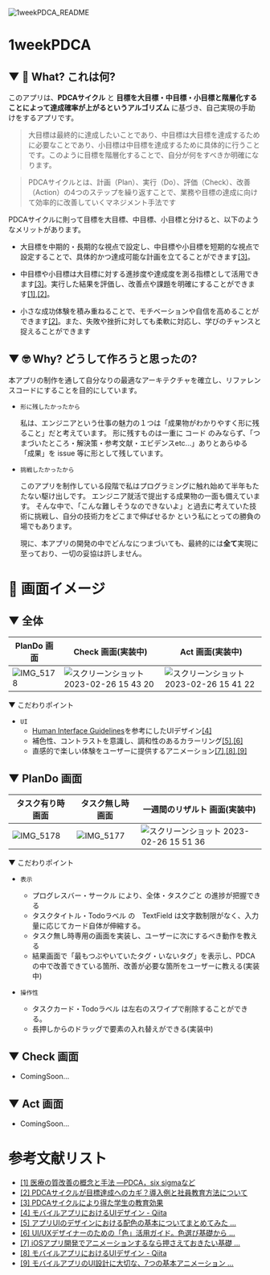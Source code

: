 ![1weekPDCA_README](https://user-images.githubusercontent.com/111550856/221393945-ee5fa6cd-49a5-4266-9a74-5842946ea1d3.png)



# 1weekPDCA
## ▼ 🤔 What? これは何?

このアプリは、**PDCAサイクル** と **目標を大目標・中目標・小目標と階層化することによって達成確率が上がるというアルゴリズム** に基づき、自己実現の手助けをするアプリです。

> 大目標は最終的に達成したいことであり、中目標は大目標を達成するために必要なことであり、小目標は中目標を達成するために具体的に行うことです。このように目標を階層化することで、自分が何をすべきか明確になります。

> PDCAサイクルとは、計画（Plan）、実行（Do）、評価（Check）、改善（Action）の4つのステップを繰り返すことで、業務や目標の達成に向けて効率的に改善していくマネジメント手法です


PDCAサイクルに則って目標を大目標、中目標、小目標と分けると、以下のようなメリットがあります。

- 大目標を中期的・長期的な視点で設定し、中目標や小目標を短期的な視点で設定することで、具体的かつ達成可能な計画を立てることができます[[3]](https://ic.repo.nii.ac.jp/?action=repository_action_common_download&item_id=351&item_no=1&attribute_id=22&file_no=1)。


- 中目標や小目標は大目標に対する進捗度や達成度を測る指標として活用できます[[3]](https://ic.repo.nii.ac.jp/?action=repository_action_common_download&item_id=351&item_no=1&attribute_id=22&file_no=1)。実行した結果を評価し、改善点や課題を明確にすることができます[[1]](https://www.jstage.jst.go.jp/article/naika/105/12/105_2353/_pdf),[[2]](https://www.niziiro.jp/article/260)。


- 小さな成功体験を積み重ねることで、モチベーションや自信を高めることができます[[2]](https://www.niziiro.jp/article/260)。また、失敗や挫折に対しても柔軟に対応し、学びのチャンスと捉えることができます


## ▼ 🤓 Why? どうして作ろうと思ったの?

本アプリの制作を通して自分なりの最適なアーキテクチャを確立し、リファレンスコードにすることを目的にしています。

- `形に残したかったから`

   私は、エンジニアという仕事の魅力の１つは「成果物がわかりやすく形に残ること」だと考えています。 形に残すものは一重に コード のみならず、「つまづいたところ・解決策・参考文献・エビデンスetc...」ありとあらゆる「成果」を issue 等に形として残しています。
   
- `挑戦したかったから`

  このアプリを制作している段階で私はプログラミングに触れ始めて半年もたたない駆け出しです。 エンジニア就活で提出する成果物の一面も備えています。
  そんな中で、「こんな難しそうなのできないよ」と過去に考えていた技術に挑戦し、自分の技術力をどこまで伸ばせるか という私にとっての勝負の場でもあります。
  
  現に、本アプリの開発の中でどんなにつまづいても、最終的には**全て**実現に至っており、一切の妥協は許しません。

# 📱 画面イメージ

## ▼ 全体
|PlanDo 画面|Check 画面(実装中)|Act 画面(実装中)|
|-----|-----|-----|
|![IMG_5178](https://user-images.githubusercontent.com/111550856/221396210-e6834cd6-29ff-4443-b6f1-7ea5f0082872.PNG)|![スクリーンショット 2023-02-26 15 43 20](https://user-images.githubusercontent.com/111550856/221396321-2743f6b1-6a63-40b9-9f08-5fa2dd908d6c.png)|![スクリーンショット 2023-02-26 15 41 22](https://user-images.githubusercontent.com/111550856/221396251-c049554b-eb0b-4702-85b2-a4ad95d23b48.png)|

▼ こだわりポイント
- `UI`
  - [Human Interface Guidelines](https://developer.apple.com/design/human-interface-guidelines/ios/overview/themes/)を参考にしたUIデザイン[[4]](https://qiita.com/mark_1975M/items/eabdd95ac1de64e4fe1b)
  - 補色性、コントラストを意識し、調和性のあるカラーリング[[5]](https://note.com/mhtcode/n/nf31d73314527),[[6]](https://goworkship.com/magazine/ui-ux-design-colour/)
  - 直感的で楽しい体験をユーザーに提供するアニメーション[[7]](https://qiita.com/hachinobu/items/57d4c305c907805b4a53),[[8]](https://qiita.com/mark_1975M/items/eabdd95ac1de64e4fe1b),[[9]](https://photoshopvip.net/88490)

## ▼ PlanDo 画面

|タスク有り時 画面|タスク無し時 画面|一週間のリザルト 画面(実装中)|
|-----|-----|-----|
|![IMG_5178](https://user-images.githubusercontent.com/111550856/221396210-e6834cd6-29ff-4443-b6f1-7ea5f0082872.PNG)|![IMG_5177](https://user-images.githubusercontent.com/111550856/221396538-efce9047-0221-407e-a89d-9075eb84980b.PNG)|![スクリーンショット 2023-02-26 15 51 36](https://user-images.githubusercontent.com/111550856/221396584-c52446c2-995b-46be-ba0e-7aa82ca7f293.png)|

▼ こだわりポイント
- `表示`
  - プログレスバー・サークル により、全体・タスクごと の進捗が把握できる
  - タスクタイトル・Todoラベル の　TextField は文字数制限がなく、入力量に応じてカード自体が伸縮する。
  - タスク無し時専用の画面を実装し、ユーザーに次にするべき動作を教える
  - 結果画面で「最もつぶやいていたタグ・いないタグ」を表示し、PDCAの中で改善できている箇所、改善が必要な箇所をユーザーに教える(実装中)

- `操作性`
  - タスクカード・Todoラベル は左右のスワイプで削除することができる。
  - 長押しからのドラッグで要素の入れ替えができる(実装中)

## ▼ Check 画面
  - ComingSoon...

## ▼ Act 画面
  - ComingSoon...

# 参考文献リスト
- [[1] 医療の質改善の概念と手法 ―PDCA，six sigmaなど](https://www.jstage.jst.go.jp/article/naika/105/12/105_2353/_pdf)
- [[2] PDCAサイクルが目標達成へのカギ？導入例と社員教育方法について](https://www.niziiro.jp/article/260)
- [[3] PDCAサイクルにより得た学生の教育効果](https://ic.repo.nii.ac.jp/?action=repository_action_common_download&item_id=351&item_no=1&attribute_id=22&file_no=1)
- [[4] モバイルアプリにおけるUIデザイン - Qiita](https://qiita.com/mark_1975M/items/eabdd95ac1de64e4fe1b)
- [[5] アプリUIのデザインにおける配色の基本についてまとめてみた …](https://note.com/mhtcode/n/nf31d73314527)
- [[6] UI/UXデザイナーのための「色」活用ガイド。色選び基礎から …](https://goworkship.com/magazine/ui-ux-design-colour/)
- [[7] iOSアプリ開発でアニメーションするなら押さえておきたい基礎 …](https://qiita.com/hachinobu/items/57d4c305c907805b4a53)
- [[8] モバイルアプリにおけるUIデザイン - Qiita](https://qiita.com/mark_1975M/items/eabdd95ac1de64e4fe1b)
- [[9] モバイルアプリのUI設計に大切な、7つの基本アニメーション …](https://photoshopvip.net/88490)
